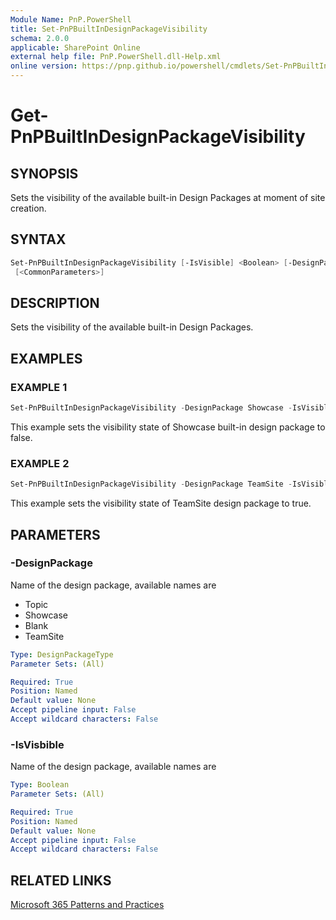 ```yaml
---
Module Name: PnP.PowerShell
title: Set-PnPBuiltInDesignPackageVisibility
schema: 2.0.0
applicable: SharePoint Online
external help file: PnP.PowerShell.dll-Help.xml
online version: https://pnp.github.io/powershell/cmdlets/Set-PnPBuiltInDesignPackageVisibility.html
---
```

 
# Get-PnPBuiltInDesignPackageVisibility

## SYNOPSIS
Sets the visibility of the available built-in Design Packages at moment of site creation.

## SYNTAX

```powershell
Set-PnPBuiltInDesignPackageVisibility [-IsVisible] <Boolean> [-DesignPackage] <DesignPackageType>
 [<CommonParameters>]
```

## DESCRIPTION
Sets the visibility of the available built-in Design Packages.

## EXAMPLES

### EXAMPLE 1
```powershell
Set-PnPBuiltInDesignPackageVisibility -DesignPackage Showcase -IsVisible:$false
```

This example sets the visibility state of Showcase built-in design package to false.

### EXAMPLE 2
```powershell
Set-PnPBuiltInDesignPackageVisibility -DesignPackage TeamSite -IsVisible:$true
```

This example sets the visibility state of TeamSite design package to true.

## PARAMETERS

### -DesignPackage
Name of the design package, available names are

* Topic
* Showcase
* Blank
* TeamSite

```yaml
Type: DesignPackageType
Parameter Sets: (All)

Required: True
Position: Named
Default value: None
Accept pipeline input: False
Accept wildcard characters: False
```

### -IsVisbible
Name of the design package, available names are

```yaml
Type: Boolean
Parameter Sets: (All)

Required: True
Position: Named
Default value: None
Accept pipeline input: False
Accept wildcard characters: False
```

## RELATED LINKS

[Microsoft 365 Patterns and Practices](https://aka.ms/m365pnp)

